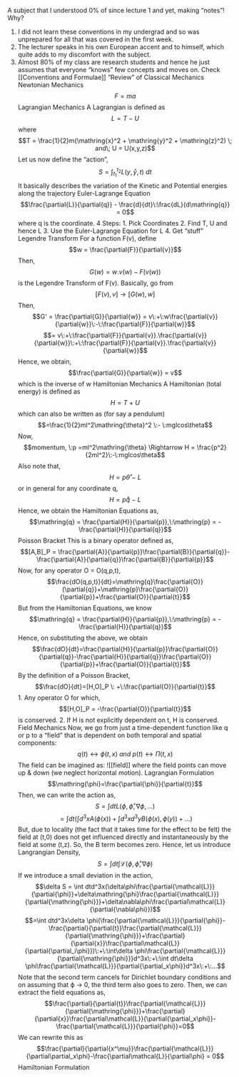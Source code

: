 A subject that I understood 0% of since lecture 1 and yet, making “notes”!
Why?
1. I did not learn these conventions in my undergrad and so was unprepared for all that was covered in the first week.
2. The lecturer speaks in his own European accent and to himself, which quite adds to my discomfort with the subject.
3. Almost 80% of my class are research students and hence he just assumes that everyone “knows” few concepts and moves on.
Check [[Conventions and Formulae]]
 “Review” of Classical Mechanics
	Newtonian Mechanics
		$$F=ma$$
	Lagrangian Mechanics
		A Lagrangian is defined as
		$$L = T - U $$
			where $$T = \frac{1}{2}m(\mathring{x}^2 + \mathring{y}^2 + \mathring{z}^2) \; and\; U = U(x,y,z)$$
		Let us now define the “action”,
		$$S = \int_{t_1}^{t_2}L(y,\mathring{y},t)\:dt$$
			It basically describes the variation of the Kinetic and Potential energies along the trajectory
		Euler-Lagrange Equation
		$$\frac{\partial{L}}{\partial{q}} - \frac{d}{dt}\:\frac{dL}{d\mathring{q}} = 0$$
			where q is the coordinate.
		4 Steps:
			1. Pick Coordinates
			2. Find T, U and hence L
			3. Use the Euler-Lagrange Equation for L
			4. Get “stuff”
	Legendre Transform
		For a function F(v), define $$w = \frac{\partial{F}}{\partial{v}}$$
		Then, $$G(w) = w.v(w) - F(v(w))$$
		is the Legendre Transform of F(v).
			Basically, go from $$[F(v),v] \longrightarrow [G(w),w]$$
			Then, $$G' = \frac{\partial{G}}{\partial{w}} = v\:+\:w\frac{\partial{v}}{\partial{w}}\:-\:\frac{\partial{F}}{\partial{w}}$$ $$= v\:+\:\frac{\partial{F}}{\partial{v}}.\frac{\partial{v}}{\partial{w}}\:+\:\frac{\partial{F}}{\partial{v}}.\frac{\partial{v}}{\partial{w}}$$
			Hence, we obtain, $$\frac{\partial{G}}{\partial{w}} = v$$
			which is the inverse of w
	Hamiltonian Mechanics
		A Hamiltonian (total energy) is defined as $$H = T\:+\:U$$
		which can also be written as (for say a pendulum) $$=\frac{1}{2}ml^2\mathring{\theta}^2 \:- \:mglcos\theta$$
		Now, $$momentum, \:p =ml^2\mathring{\theta} \Rightarrow H = \frac{p^2}{2ml^2}\:-\:mglcos\theta$$
		Also note that, $$H=p\mathring{\theta}\:-\:L$$
		or in general for any coordinate q, $$H=p\mathring{q}\:-\:L$$
		Hence, we obtain the Hamiltonian Equations as, $$\mathring{q} = \frac{\partial{H}}{\partial{p}},\:\mathring{p} = -\frac{\partial{H}}{\partial{q}}$$
	Poisson Bracket
		This is a binary operator defined as, $$[A,B]_P = \frac{\partial{A}}{\partial{p}}\frac{\partial{B}}{\partial{q}}-\frac{\partial{A}}{\partial{q}}\frac{\partial{B}}{\partial{p}}$$
		Now, for any operator O = O(q,p,t), $$\frac{dO(q,p,t)}{dt}=\mathring{q}\frac{\partial{O}}{\partial{q}}+\mathring{p}\frac{\partial{O}}{\partial{p}}+\frac{\partial{O}}{\partial{t}}$$
		But from the Hamiltonian Equations, we know $$\mathring{q} = \frac{\partial{H}}{\partial{p}},\:\mathring{p} = -\frac{\partial{H}}{\partial{q}}$$
		Hence, on substituting the above, we obtain $$\frac{dO}{dt}=\frac{\partial{H}}{\partial{p}}\frac{\partial{O}}{\partial{q}}-\frac{\partial{H}}{\partial{q}}\frac{\partial{O}}{\partial{p}}+\frac{\partial{O}}{\partial{t}}$$
		By the definition of a Poisson Bracket, $$\frac{dO}{dt}=[H,O]_P \: +\:\frac{\partial{O}}{\partial{t}}$$
			1. Any operator O for which, $$[H,O]_P = -\frac{\partial{O}}{\partial{t}}$$
			is conserved.
			2. If H is not explicitly dependent on t, H is conserved.
	Field Mechanics
		Now, we go from just a time-dependent function like q or p to a “field” that is dependent on both temporal and spatial components:
			$$q(t) \longleftrightarrow \phi(t,x)\: and\: p(t) \longleftrightarrow \Pi(t,x)$$
			The field can be imagined as:
			![[field]]
			where the field points can move up & down (we neglect horizontal motion).
		Lagrangian Formulation
			$$\mathring{\phi}=\frac{\partial{\phi}}{\partial{t}}$$
			Then, we can write the action as, $$S=\int dtL(\phi,\mathring{\phi},\nabla\phi,...)$$$$=\int dt(\int d^3xA(\phi(x))+\int d^3xd^3yB(\phi(x),\phi(y))+...)$$
			But, due to locality (the fact that it takes time for the effect to be felt) the field at (t,0) does not get influenced directly and instantaneously by the field at some (t,z). So, the B term becomes zero. Hence, let us introduce Langrangian Density, $$S = \int dt\int \mathcal{L}(\phi,\mathring{\phi},\nabla\phi)$$
			If we introduce a small deviation in the action,$$\delta S = \int dtd^3x(\delta\phi\frac{\partial{\mathcal{L}}}{\partial{\phi}}+\delta\mathring{\phi}\frac{\partial{\mathcal{L}}}{\partial{\mathring{\phi}}}+\delta\nabla\phi\frac{\partial\mathcal{L}}{\partial{\nabla\phi}})$$
			$$=\int dtd^3x\delta \phi(\frac{\partial{\mathcal{L}}}{\partial{\phi}}-\frac{\partial}{\partial{t}}\frac{\partial{\mathcal{L}}}{\partial{\mathring{\phi}}}+\frac{\partial}{\partial{x}}\frac{\partial\mathcal{L}}{\partial{\partial_i\phi}})\:+\:\int\delta \phi\frac{\partial{\mathcal{L}}}{\partial{\mathring{\phi}}}d^3x\:+\:\int dt\delta \phi\frac{\partial{\mathcal{L}}}{\partial{\partial_x\phi}}d^3x\:+\:...$$
			Note that the second term cancels for Dirichlet boundary conditions and on assuming that ϕ → 0, the third term also goes to zero. Then, we can extract the field equations as, $$\frac{\partial}{\partial{t}}\frac{\partial{\mathcal{L}}}{\partial{\mathring{\phi}}}+\frac{\partial}{\partial{x}}\frac{\partial\mathcal{L}}{\partial{\partial_x\phi}}-\frac{\partial{\mathcal{L}}}{\partial{\phi}}=0$$
			We can rewrite this as $$\frac{\partial}{\partial{x^\mu}}\frac{\partial{\mathcal{L}}}{\partial\partial_x\phi}-\frac{\partial\mathcal{L}}{\partial\phi} = 0$$
		Hamiltonian Formulation
			